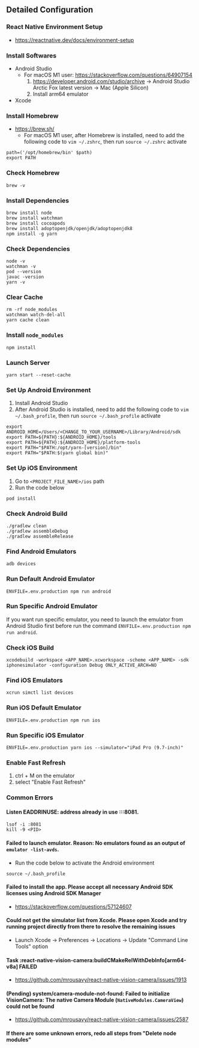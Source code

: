 ## Detailed Configuration

### React Native Environment Setup
* https://reactnative.dev/docs/environment-setup

### Install Softwares
* Android Studio
    * For macOS M1 user: https://stackoverflow.com/questions/64907154
        1. https://developer.android.com/studio/archive -> Android Studio Arctic Fox latest version -> Mac (Apple Silicon)
        2. Install arm64 emulator
* Xcode

### Install Homebrew
* https://brew.sh/
    * For macOS M1 user, after Homebrew is installed, need to add the following code to `vim ~/.zshrc`, then run `source ~/.zshrc` activate
```
path=('/opt/homebrew/bin' $path)
export PATH
```

### Check Homebrew
```
brew -v
```

### Install Dependencies
```
brew install node
brew install watchman
brew install cocoapods
brew install adoptopenjdk/openjdk/adoptopenjdk8
npm install -g yarn
```

### Check Dependencies
```
node -v
watchman -v
pod --version
javac -version
yarn -v
```

### Clear Cache
```
rm -rf node_modules
watchman watch-del-all
yarn cache clean
```

### Install `node_modules`
```
npm install
```

### Launch Server
```
yarn start --reset-cache
```

### Set Up Android Environment
1. Install Android Studio
2. After Android Studio is installed, need to add the following code to `vim ~/.bash_profile`, then run `source ~/.bash_profile` activate
```
export ANDROID_HOME=/Users/<CHANGE_TO_YOUR_USERNAME>/Library/Android/sdk
export PATH=${PATH}:${ANDROID_HOME}/tools
export PATH=${PATH}:${ANDROID_HOME}/platform-tools
export PATH="$PATH:/opt/yarn-[version]/bin"
export PATH="$PATH:$(yarn global bin)"
```

### Set Up iOS Environment
1. Go to `<PROJECT_FILE_NAME>/ios` path
2. Run the code below
```
pod install
```

### Check Android Build
```
./gradlew clean
./gradlew assembleDebug
./gradlew assembleRelease
```

### Find Android Emulators
```
adb devices
```

### Run Default Android Emulator
```
ENVFILE=.env.production npm run android
```

### Run Specific Android Emulator
If you want run specific emulator, you need to launch the emulator from Android Studio first before run the command `ENVFILE=.env.production npm run android`.

### Check iOS Build
```
xcodebuild -workspace <APP_NAME>.xcworkspace -scheme <APP_NAME> -sdk iphonesimulator -configuration Debug ONLY_ACTIVE_ARCH=NO
```

### Find iOS Emulators
```
xcrun simctl list devices
```

### Run iOS Default Emulator
```
ENVFILE=.env.production npm run ios
```

### Run Specific iOS Emulator
```
ENVFILE=.env.production yarn ios --simulator="iPad Pro (9.7-inch)"
```

### Enable Fast Refresh
1. ctrl + M on the emulator
2. select "Enable Fast Refresh"

### Common Errors

#### Listen EADDRINUSE: address already in use :::8081.
```
lsof -i :8081
kill -9 <PID>
```

#### Failed to launch emulator. Reason: No emulators found as an output of `emulator -list-avds`.
* Run the code below to activate the Android environment
```
source ~/.bash_profile
```

#### Failed to install the app. Please accept all necessary Android SDK licenses using Android SDK Manager
* https://stackoverflow.com/questions/57124607

#### Could not get the simulator list from Xcode. Please open Xcode and try running project directly from there to resolve the remaining issues
* Launch Xcode -> Preferences -> Locations -> Update "Command Line Tools" option

#### Task :react-native-vision-camera:buildCMakeRelWithDebInfo[arm64-v8a] FAILED
* https://github.com/mrousavy/react-native-vision-camera/issues/1913

#### (Pending) system/camera-module-not-found: Failed to initialize VisionCamera: The native Camera Module (`NativeModules.CameraView`) could not be found
* https://github.com/mrousavy/react-native-vision-camera/issues/2587

#### If there are some unknown errors, redo all steps from "Delete node modules"
